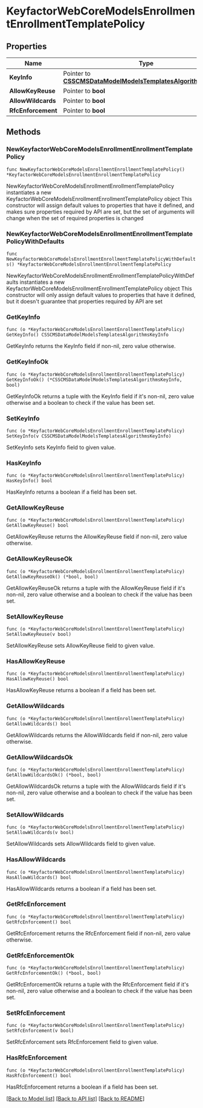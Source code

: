 # KeyfactorWebCoreModelsEnrollmentEnrollmentTemplatePolicy

## Properties

Name | Type | Description | Notes
------------ | ------------- | ------------- | -------------
**KeyInfo** | Pointer to [**CSSCMSDataModelModelsTemplatesAlgorithmsKeyInfo**](CSSCMSDataModelModelsTemplatesAlgorithmsKeyInfo.md) |  | [optional] 
**AllowKeyReuse** | Pointer to **bool** |  | [optional] 
**AllowWildcards** | Pointer to **bool** |  | [optional] 
**RfcEnforcement** | Pointer to **bool** |  | [optional] 

## Methods

### NewKeyfactorWebCoreModelsEnrollmentEnrollmentTemplatePolicy

`func NewKeyfactorWebCoreModelsEnrollmentEnrollmentTemplatePolicy() *KeyfactorWebCoreModelsEnrollmentEnrollmentTemplatePolicy`

NewKeyfactorWebCoreModelsEnrollmentEnrollmentTemplatePolicy instantiates a new KeyfactorWebCoreModelsEnrollmentEnrollmentTemplatePolicy object
This constructor will assign default values to properties that have it defined,
and makes sure properties required by API are set, but the set of arguments
will change when the set of required properties is changed

### NewKeyfactorWebCoreModelsEnrollmentEnrollmentTemplatePolicyWithDefaults

`func NewKeyfactorWebCoreModelsEnrollmentEnrollmentTemplatePolicyWithDefaults() *KeyfactorWebCoreModelsEnrollmentEnrollmentTemplatePolicy`

NewKeyfactorWebCoreModelsEnrollmentEnrollmentTemplatePolicyWithDefaults instantiates a new KeyfactorWebCoreModelsEnrollmentEnrollmentTemplatePolicy object
This constructor will only assign default values to properties that have it defined,
but it doesn't guarantee that properties required by API are set

### GetKeyInfo

`func (o *KeyfactorWebCoreModelsEnrollmentEnrollmentTemplatePolicy) GetKeyInfo() CSSCMSDataModelModelsTemplatesAlgorithmsKeyInfo`

GetKeyInfo returns the KeyInfo field if non-nil, zero value otherwise.

### GetKeyInfoOk

`func (o *KeyfactorWebCoreModelsEnrollmentEnrollmentTemplatePolicy) GetKeyInfoOk() (*CSSCMSDataModelModelsTemplatesAlgorithmsKeyInfo, bool)`

GetKeyInfoOk returns a tuple with the KeyInfo field if it's non-nil, zero value otherwise
and a boolean to check if the value has been set.

### SetKeyInfo

`func (o *KeyfactorWebCoreModelsEnrollmentEnrollmentTemplatePolicy) SetKeyInfo(v CSSCMSDataModelModelsTemplatesAlgorithmsKeyInfo)`

SetKeyInfo sets KeyInfo field to given value.

### HasKeyInfo

`func (o *KeyfactorWebCoreModelsEnrollmentEnrollmentTemplatePolicy) HasKeyInfo() bool`

HasKeyInfo returns a boolean if a field has been set.

### GetAllowKeyReuse

`func (o *KeyfactorWebCoreModelsEnrollmentEnrollmentTemplatePolicy) GetAllowKeyReuse() bool`

GetAllowKeyReuse returns the AllowKeyReuse field if non-nil, zero value otherwise.

### GetAllowKeyReuseOk

`func (o *KeyfactorWebCoreModelsEnrollmentEnrollmentTemplatePolicy) GetAllowKeyReuseOk() (*bool, bool)`

GetAllowKeyReuseOk returns a tuple with the AllowKeyReuse field if it's non-nil, zero value otherwise
and a boolean to check if the value has been set.

### SetAllowKeyReuse

`func (o *KeyfactorWebCoreModelsEnrollmentEnrollmentTemplatePolicy) SetAllowKeyReuse(v bool)`

SetAllowKeyReuse sets AllowKeyReuse field to given value.

### HasAllowKeyReuse

`func (o *KeyfactorWebCoreModelsEnrollmentEnrollmentTemplatePolicy) HasAllowKeyReuse() bool`

HasAllowKeyReuse returns a boolean if a field has been set.

### GetAllowWildcards

`func (o *KeyfactorWebCoreModelsEnrollmentEnrollmentTemplatePolicy) GetAllowWildcards() bool`

GetAllowWildcards returns the AllowWildcards field if non-nil, zero value otherwise.

### GetAllowWildcardsOk

`func (o *KeyfactorWebCoreModelsEnrollmentEnrollmentTemplatePolicy) GetAllowWildcardsOk() (*bool, bool)`

GetAllowWildcardsOk returns a tuple with the AllowWildcards field if it's non-nil, zero value otherwise
and a boolean to check if the value has been set.

### SetAllowWildcards

`func (o *KeyfactorWebCoreModelsEnrollmentEnrollmentTemplatePolicy) SetAllowWildcards(v bool)`

SetAllowWildcards sets AllowWildcards field to given value.

### HasAllowWildcards

`func (o *KeyfactorWebCoreModelsEnrollmentEnrollmentTemplatePolicy) HasAllowWildcards() bool`

HasAllowWildcards returns a boolean if a field has been set.

### GetRfcEnforcement

`func (o *KeyfactorWebCoreModelsEnrollmentEnrollmentTemplatePolicy) GetRfcEnforcement() bool`

GetRfcEnforcement returns the RfcEnforcement field if non-nil, zero value otherwise.

### GetRfcEnforcementOk

`func (o *KeyfactorWebCoreModelsEnrollmentEnrollmentTemplatePolicy) GetRfcEnforcementOk() (*bool, bool)`

GetRfcEnforcementOk returns a tuple with the RfcEnforcement field if it's non-nil, zero value otherwise
and a boolean to check if the value has been set.

### SetRfcEnforcement

`func (o *KeyfactorWebCoreModelsEnrollmentEnrollmentTemplatePolicy) SetRfcEnforcement(v bool)`

SetRfcEnforcement sets RfcEnforcement field to given value.

### HasRfcEnforcement

`func (o *KeyfactorWebCoreModelsEnrollmentEnrollmentTemplatePolicy) HasRfcEnforcement() bool`

HasRfcEnforcement returns a boolean if a field has been set.


[[Back to Model list]](../README.md#documentation-for-models) [[Back to API list]](../README.md#documentation-for-api-endpoints) [[Back to README]](../README.md)


